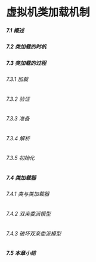 虚拟机类加载机制
========
##### 7.1 概述
##### 7.2 类加载的时机
##### 7.3 类加载的过程
###### 7.3.1 加载
###### 7.3.2 验证
###### 7.3.3 准备
###### 7.3.4 解析
###### 7.3.5 初始化
##### 7.4 类加载器
###### 7.4.1 类与类加载器
###### 7.4.2 双亲委派模型
###### 7.4.3 破坏双亲委派模型
##### 7.5 本章小结














